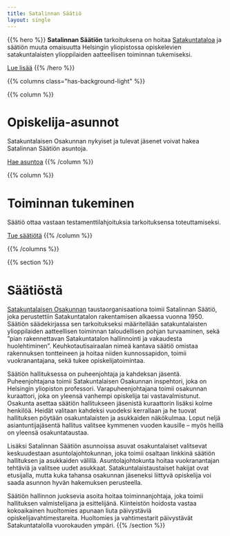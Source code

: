 ```yaml
---
title: Satalinnan Säätiö
layout: single
---
```


{{% hero %}}
**Satalinnan Säätiön** tarkoituksena on hoitaa [Satakuntataloa](/satakuntatalo) ja säätiön muuta omaisuutta Helsingin yliopistossa opiskelevien satakuntalaisten ylioppilaiden aatteellisen toiminnan tukemiseksi.

<a href="#säätiöstä" class="button is-centered is-outlined is-fullwidth is-medium">Lue lisää</a>
{{% /hero %}}

{{% columns class="has-background-light" %}}

{{% column %}}
# Opiskelija-asunnot

Satakuntalaisen Osakunnan nykyiset ja tulevat jäsenet voivat hakea Satalinnan Säätiön asuntoja.

<a href="https://satakuntalainenosakunta.fi/asuntola" class="button has-background-light is-outlined is-fullwidth is-medium">Hae asuntoa</a>
{{% /column %}}

{{% column %}}
# Toiminnan tukeminen

Säätiö ottaa vastaan testamenttilahjoituksia tarkoituksensa toteuttamiseksi.

<a href="/lahjoittaminen" class="button has-background-light is-outlined is-fullwidth is-medium">Tue säätiötä</a>
{{% /column %}}

{{% /columns %}}

{{% section %}}
# Säätiöstä

[Satakuntalaisen Osakunnan](https://satakuntalainenosakunta.fi) taustaorganisaationa toimii Satalinnan Säätiö, joka perustettiin Satakuntatalon rakentamisen alkaessa vuonna 1950. Säätiön säädekirjassa sen tarkoitukseksi määritellään satakuntalaisten ylioppilaiden aatteellisen toiminnan taloudellisen pohjan turvaaminen, sekä ”pian rakennettavan Satakuntatalon hallinnointi ja vakaudesta huolehtiminen”. Keuhkotautisairaalan nimeä kantava säätiö omistaa rakennuksen tontteineen ja hoitaa niiden kunnossapidon, toimii vuokranantajana, sekä tukee opiskelijatoimintaa.

Säätiön hallituksessa on puheenjohtaja ja kahdeksan jäsentä. Puheenjohtajana toimii Satakuntalaisen Osakunnan inspehtori, joka on Helsingin yliopiston professori. Varapuheenjohtajana toimii osakunnan kuraattori, joka on yleensä vanhempi opiskelija tai vastavalmistunut. Osakunta asettaa säätiön hallitukseen jäsenistä kuraattorin lisäksi kolme henkilöä. Heidät valitaan kahdeksi vuodeksi kerrallaan ja he tuovat hallituksen pöytään osakuntalaisten ja asukkaiden näkökulmaa. Loput neljä asiantuntijajäsentä hallitus valitsee kymmenen vuoden kausille – myös heillä on yleensä osakuntataustaa.

Lisäksi Satalinnan Säätiön asunnoissa asuvat osakuntalaiset valitsevat keskuudestaan asuntolajohtokunnan, joka toimii osaltaan linkkinä säätiön hallituksen ja asukkaiden välillä. Asuntolajohtokunta hoitaa vuokranantajan tehtäviä ja valitsee uudet asukkaat. Satakuntalaistaustaiset hakijat ovat etusijalla, mutta kuka tahansa osakunnan jäseneksi liittyvä opiskelija voi saada asunnon hyvän hakemuksen perusteella.

Säätiön hallinnon juoksevia asoita hoitaa toiminnanjohtaja, joka toimii hallituksen valmistelijana ja esittelijänä. Kiinteistön hoidosta vastaa kokoaikainen huoltomies apunaan liuta päivystäviä opiskelijavahtimestareita. Huoltomies ja vahtimestarit päivystävät Satakuntatalolla vuorokauden ympäri.
{{% /section %}}
